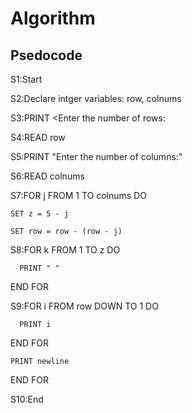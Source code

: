 # Algorithm

## Psedocode

S1:Start  

S2:Declare intger variables: row, colnums  

S3:PRINT <Enter the number of rows: 

S4:READ row  

S5:PRINT "Enter the number of columns:"  

S6:READ colnums  

S7:FOR j FROM 1 TO colnums DO  

    SET z = 5 - j
    
    SET row = row - (row - j)  

S8:FOR k FROM 1 TO z DO  

      PRINT " "            
END FOR  

S9:FOR i FROM row DOWN TO 1 DO  

      PRINT i                 
END FOR  

    PRINT newline              
    
END FOR  

S10:End
